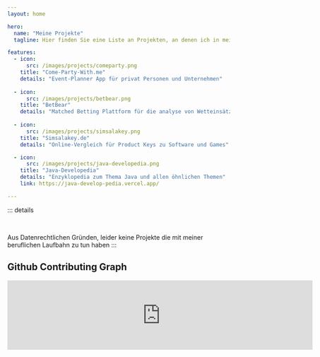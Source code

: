 ```yaml
---
layout: home

hero:
  name: "Meine Projekte"
  tagline: Hier finden Sie eine Liste an Projekten, an denen ich in meiner Freizeit tüfftle.

features:
  - icon:
      src: /images/projects/comeparty.png
    title: "Come-Party-With.me"
    details: "Event-Planner App für privat Personen und Unternehmen"
    
  - icon:
      src: /images/projects/betbear.png
    title: "BetBear"
    details: "Matched Betting Plattform für die analyse von Wetteinsätzen"
    
  - icon:
      src: /images/projects/simsalakey.png
    title: "Simsalakey.de"
    details: "Online-Vergleich für Product Keys zu Software und Games"

  - icon:
      src: /images/projects/java-developedia.png
    title: "Java-Developedia"
    details: "Enzyklopedia zum Thema Java und allen öhnlichen Themen"
    link: https://java-develop-pedia.vercel.app/

---
```



::: details

<br>

Aus Datenrechtlichen Gründen, leider keine Projekte die mit meiner beruflichen Laufbahn zu tun haben
:::

## Github Contributing Graph

<iframe frameBorder="0" height="157px" width="691px" src="https://git-graph.vercel.app/embed/dev-arts-de?showColorLegend=true&showWeekdayLabels=true&showMonthLabels=true&showTotalCount=true&blockMargin=2&blockRadius=0&blockSize=10&fontSize=14&weekStart=4&year=2024"></iframe>
